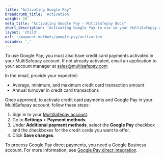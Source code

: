```yaml
---
title: "Activating Google Pay"
breadcrumb_title: 'Activation'
weight: 20
meta_title: "Activating Google Pay - MultiSafepay Docs"
short_description: "Activating Google Pay to use in your MultiSafepay account"
layout: 'child'
url: '/payment-methods/google-pay/activation'
noindex: '.'
---
```


To use Google Pay, you must also have credit card payments activated in your MultiSafepay account. If not already activated, email an application to your account manager at <sales@multisafepay.com>

In the email, provide your expected:

- Average, minimum, and maximum credit card transaction amount
- Annual turnover in credit card transactions

Once approved, to activate credit card payments and Google Pay in your MultiSafepay account, follow these steps:

1. Sign in to your [MultiSafepay account](https://merchant.multisafepay.com/).
2. Go to **Settings** > **Payment methods**.
3. Under **Additional payment methods**, select the **Google Pay** checkbox and the checkboxes for the credit cards you want to offer.
4. Click **Save changes**.

To process Google Pay direct payments, you need a Google Business account. For more information, see [Google Pay direct integration](/payments/methods/wallet/googlepay/direct-integration/).
